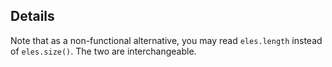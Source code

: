 ## Details

Note that as a non-functional alternative, you may read `eles.length` instead of `eles.size()`.  The two are interchangeable.